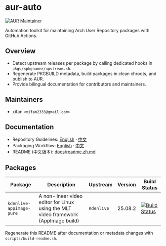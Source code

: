 <!-- This file is generated from docs/readme.en.template.md. Run scripts/build-readme.sh to regenerate. -->

# aur-auto

[![AUR Maintainer](https://img.shields.io/badge/AUR-xifan-1793D1?logo=arch-linux&logoColor=white)](https://aur.archlinux.org/packages?SeB=m&K=xifan)

Automation toolkit for maintaining Arch User Repository packages with GitHub Actions.

## Overview
- Detect upstream releases per package by calling dedicated hooks in `pkgs/<pkgname>/upstream.sh`.
- Regenerate PKGBUILD metadata, build packages in clean chroots, and publish to AUR.
- Provide bilingual documentation for contributors and maintainers.

## Maintainers
- xifan `<xifan2333@gmail.com>`

## Documentation
- Repository Guidelines: [English](docs/guidelines.en.md) · [中文](docs/guidelines.zh.md)
- Packaging Workflow: [English](docs/packaging.en.md) · [中文](docs/packaging.zh.md)
- README (中文版本): [docs/readme.zh.md](docs/readme.zh.md)

## Packages
| Package | Description | Upstream | Version | Build Status |
| --- | --- | --- | --- | --- |
| `kdenlive-appimage-pure` | A non-linear video editor for Linux using the MLT video framework (AppImage build) | `Kdenlive` | 25.08.2 | [![Build Status](https://img.shields.io/github/actions/workflow/status/xifan/aur-auto/release.yml?branch=main&logo=github&label=build)](https://github.com/xifan/aur-auto/actions/workflows/release.yml) |

Regenerate this README after documentation or metadata changes with `scripts/build-readme.sh`.
